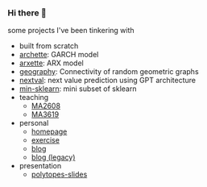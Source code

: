 ### Hi there 👋

some projects I've been tinkering with

-  built from scratch   
  - [archette](https://github.com/xiaochuany/archette): GARCH model  
  - [arxette](https://github.com/xiaochuany/arxette): ARX model 
  - [geography](https://github.com/xiaochuany/geography): Connectivity of random geometric graphs
  - [nextval](https://github.com/xiaochuany/nextval): next value prediction using GPT architecture
  - [min-sklearn](https://github.com/xiaochuany/min-sklearn): mini subset of sklearn
- teaching 
  - [MA2608](https://github.com/xiaochuany/MA2608)
  - [MA3619](https://github.com/xiaochuany/MA3619)
- personal
  - [homepage](https://github.com/xiaochuany/omega)
  - [exercise](https://github.com/xiaochuany/etudes)
  - [blog](https://github.com/xiaochuany/blog)
  - [blog (legacy)](https://github.com/xiaochuany/1principle)
- presentation
  - [polytopes-slides](https://github.com/xiaochuany/polytopes-slides)
  
